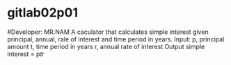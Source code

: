 # gitlab02p01

#Developer: MR.NAM
A caculator that calculates simple interest given principal, annual, rale of interest and time period in years.
Input:
  p, principal amount
  t, time period in years
  r, annual rate of interest
Output
  simple interest = p*t*r
